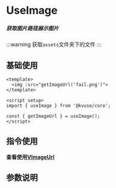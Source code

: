 # UseImage

##### 获取图片路径展示图片

:::warning
获取`assets`文件夹下的文件
:::

## 基础使用

```vue
<template>
  <img :src="getImageUrl('fail.png')">
</template>

<script setup>
import { useImage } from '@kvuse/core';

const { getImageUrl } = useImage();
</script>
```

## 指令使用

**查看使用[VImageUrl](./directives/image-url.md)**

## 参数说明

<v-table type="dec" :data="[
  { name :'name', dec: '图片名称，例如name.png' },
  { name :'floder', dec: '图片文件夹名，默认images' },
]" />

